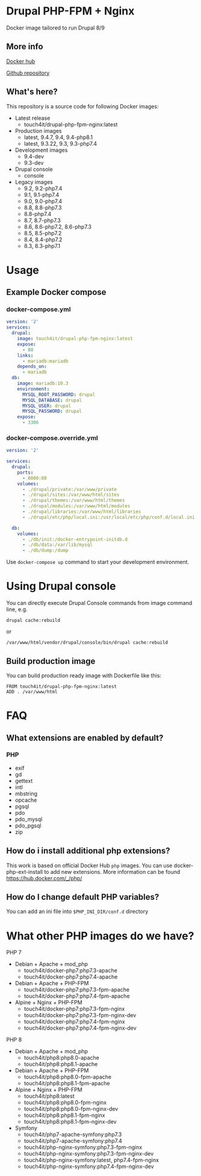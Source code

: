 # Drupal PHP-FPM + Nginx

Docker image tailored to run Drupal 8/9

## More info

[Docker hub](https://hub.docker.com/r/touch4it/drupal-php-fpm-nginx)

[Github repository](https://github.com/touch4it/docker-php7)

## What's here?

This repository is a source code for following Docker images:

* Latest release
  * touch4it/drupal-php-fpm-nginx:latest
* Production images
  * latest, 9.4.7, 9.4, 9.4-php8.1
  * latest, 9.3.22, 9.3, 9.3-php7.4
* Development images
  * 9.4-dev
  * 9.3-dev
* Drupal console
  * console
* Legacy images
  * 9.2, 9.2-php7.4
  * 9.1, 9.1-php7.4
  * 9.0, 9.0-php7.4
  * 8.8, 8.8-php7.3
  * 8.8-php7.4
  * 8.7, 8.7-php7.3
  * 8.6, 8.6-php7.2, 8.6-php7.3
  * 8.5, 8.5-php7.2
  * 8.4, 8.4-php7.2
  * 8.3, 8.3-php7.1

# Usage

## Example Docker compose

### docker-compose.yml

```yaml
version: '2'
services:
  drupal:
    image: touch4it/drupal-php-fpm-nginx:latest
    expose:
      - 80
    links:
      - mariadb:mariadb
    depends_on:
      - mariadb
  db:
    image: mariadb:10.3
    environment:
      MYSQL_ROOT_PASSWORD: drupal
      MYSQL_DATABASE: drupal
      MYSQL_USER: drupal
      MYSQL_PASSWORD: drupal
    expose:
      - 3306
```

### docker-compose.override.yml

```yaml
version: '2'

services:
  drupal:
    ports:
      - 8080:80
    volumes:
      - ./drupal/private:/var/www/private
      - ./drupal/sites:/var/www/html/sites
      - ./drupal/themes:/var/www/html/themes
      - ./drupal/modules:/var/www/html/modules
      - ./drupal/libraries:/var/www/html/libraries
      - ./drupal/etc/php/local.ini:/usr/local/etc/php/conf.d/local.ini

  db:
    volumes:
      - ./db/init:/docker-entrypoint-initdb.d
      - ./db/data:/var/lib/mysql
      - ./db/dump:/dump
```

Use `docker-compose up` command to start your development environment.

# Using Drupal console

You can directly execute Drupal Console commands from image command line, e.g.

```
drupal cache:rebuild
```

or

```
/var/www/html/vendor/drupal/console/bin/drupal cache:rebuild
```

## Build production image

You can build production ready image with Dockerfile like this:

```
FROM touch4it/drupal-php-fpm-nginx:latest
ADD . /var/www/html
```

# FAQ

## What extensions are enabled by default?

### PHP

*   exif
*   gd
*   gettext
*   intl
*   mbstring
*   opcache
*   pgsql
*   pdo
*   pdo_mysql
*   pdo_pgsql
*   zip

## How do i install additional php extensions?

This work is based on official Docker Hub `php` images. You can use docker-php-ext-install to add new extensions. More information can be found https://hub.docker.com/_/php/

## How do I change default PHP variables?

You can add an ini file into `$PHP_INI_DIR/conf.d` directory

# What other PHP images do we have?

PHP 7

* Debian + Apache + mod_php
  * touch4it/docker-php7:php7.3-apache
  * touch4it/docker-php7:php7.4-apache
* Debian + Apache + PHP-FPM
  * touch4it/docker-php7:php7.3-fpm-apache
  * touch4it/docker-php7:php7.4-fpm-apache
* Alpine + Nginx + PHP-FPM
  * touch4it/docker-php7:php7.3-fpm-nginx
  * touch4it/docker-php7:php7.3-fpm-nginx-dev
  * touch4it/docker-php7:php7.4-fpm-nginx
  * touch4it/docker-php7:php7.4-fpm-nginx-dev

PHP 8

* Debian + Apache + mod_php
  * touch4it/php8:php8.0-apache
  * touch4it/php8:php8.1-apache
* Debian + Apache + PHP-FPM
  * touch4it/php8:php8.0-fpm-apache
  * touch4it/php8:php8.1-fpm-apache
* Alpine + Nginx + PHP-FPM
  * touch4it/php8:latest
  * touch4it/php8:php8.0-fpm-nginx
  * touch4it/php8:php8.0-fpm-nginx-dev
  * touch4it/php8:php8.1-fpm-nginx
  * touch4it/php8:php8.1-fpm-nginx-dev
* Symfony
  * touch4it/php7-apache-symfony:php7.3
  * touch4it/php7-apache-symfony:php7.4
  * touch4it/php-nginx-symfony:php7.3-fpm-nginx
  * touch4it/php-nginx-symfony:php7.3-fpm-nginx-dev
  * touch4it/php-nginx-symfony:latest, php7.4-fpm-nginx
  * touch4it/php-nginx-symfony:php7.4-fpm-nginx-dev
